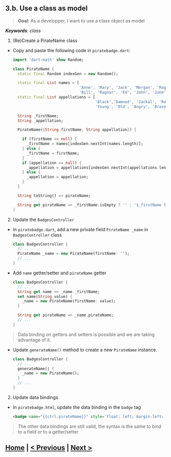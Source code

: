 ## 3.b. Use a class as model
> **Goal**: As a developper, I want to use a class object as model

_**Keywords**: class_

1. (Re)Create a PirateName class
 - Copy and paste the following code in `piratebadge.dart`:

    ```Dart
    import 'dart:math' show Random;
    
    class PirateName {
      static final Random indexGen = new Random();
    
      static final List names = [
                                 'Anne', 'Mary', 'Jack', 'Morgan', 'Roger',
                                 'Bill', 'Ragnar', 'Ed', 'John', 'Jane' ];
      static final List appellations = [
                                        'Black','Damned', 'Jackal', 'Red', 'Stalwart', 'Axe',
                                        'Young', 'Old', 'Angry', 'Brave', 'Crazy', 'Noble'];
    
      String _firstName;
      String _appellation;
    
      PirateName({String firstName, String appellation}) {
    
        if (firstName == null) {
          _firstName = names[indexGen.nextInt(names.length)];
        } else {
          _firstName = firstName;
        }
        if (appellation == null) {
          _appellation = appellations[indexGen.nextInt(appellations.length)];
        } else {
          _appellation = appellation;
        }
      }
    
      String toString() => pirateName;
    
      String get pirateName => _firstName.isEmpty ? '' : '$_firstName the $_appellation';
    }
    ```
2. Update the `BadgesController`
 - In `piratebadge.dart`, add a new private field `PirateName _name` in `BadgesController` class

    ```Dart
    class BadgesController {
      // ...
      PirateName _name = new PirateName(firstName: '');
      // ...
    }
    ```
 - Add `name` getter/setter and `pirateName` getter

    ```Dart
    class BadgesController {
      // ...
      String get name => _name._firstName;
      set name(String value) {
        _name = new PirateName(firstName: value);
      }
    
      String get pirateName => _name.pirateName;
      // ...
    }
    ```
 > Data binding on getters and setters is possible and we are taking advantage of it.
 - Update `generateName()` method to create a new `PirateName` instance.

    ```Dart
    class BadgesController {
      // ...
      generateName() {
        _name = new PirateName();
      }
      // ...
    }
    ```
2. Update data bindings
 - In `piratebadge.html`, update the data binding in the `badge` tag

    ```HTML
    <badge name="{{ctrl.pirateName}}" style='float: left; margin-left: 20px;'></badge>
    ```
 > The other data bindings are still valid, the syntax is the same to bind to a field or to a getter/setter

## [Home](../README.md) | [< Previous](step-3a.md) | [Next >](step-4.md)
